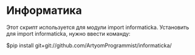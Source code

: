 # Информатика



Этот скрипт используется для модули import informaticka.
Установить для import informaticka, нужно ввести команду:

$pip install git+git://github.com/ArtyomProgrammist/informaticka/
